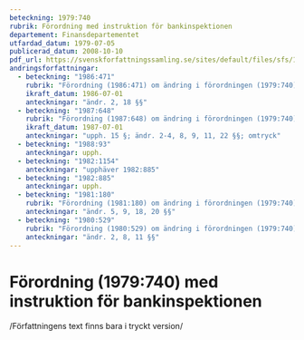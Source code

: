 ```yaml
---
beteckning: 1979:740
rubrik: Förordning med instruktion för bankinspektionen
departement: Finansdepartementet
utfardad_datum: 1979-07-05
publicerad_datum: 2008-10-10
pdf_url: https://svenskforfattningssamling.se/sites/default/files/sfs/1979-07/SFS1979-740.pdf
andringsforfattningar:
  - beteckning: "1986:471"
    rubrik: "Förordning (1986:471) om ändring i förordningen (1979:740) med instruktion för bankinspektionen"
    ikraft_datum: 1986-07-01
    anteckningar: "ändr. 2, 18 §§"
  - beteckning: "1987:648"
    rubrik: "Förordning (1987:648) om ändring i förordningen (1979:740) med instruktion för bankinspektionen"
    ikraft_datum: 1987-07-01
    anteckningar: "upph. 15 §; ändr. 2-4, 8, 9, 11, 22 §§; omtryck"
  - beteckning: "1988:93"
    anteckningar: upph.
  - beteckning: "1982:1154"
    anteckningar: "upphäver 1982:885"
  - beteckning: "1982:885"
    anteckningar: upph.
  - beteckning: "1981:180"
    rubrik: "Förordning (1981:180) om ändring i förordningen (1979:740) med instruktion för bankinspektionen"
    anteckningar: "ändr. 5, 9, 18, 20 §§"
  - beteckning: "1980:529"
    rubrik: "Förordning (1980:529) om ändring i förordningen (1979:740) med instruktion för bankinspektionen"
    anteckningar: "ändr. 2, 8, 11 §§"
---
```


# Förordning (1979:740) med instruktion för bankinspektionen

/Författningens text finns bara i tryckt version/